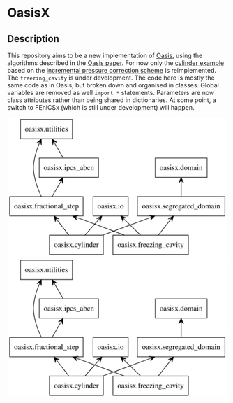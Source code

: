 # OasisX
## Description
This repository aims to be a new implementation of [Oasis](https://github.com/mikaem/Oasis), using the algorithms described in the [Oasis paper](https://www.sciencedirect.com/science/article/pii/S0010465514003786). For now only the [cylinder example](https://github.com/flabowski/OasisX/blob/main/oasisx/cylinder.py) based on the [incremental pressure correction scheme](https://github.com/flabowski/OasisX/blob/main/oasisx/ipcs_abcn.py) is reimplemented. The `freezing_cavity` is under development.
The code here is mostly the same code as in Oasis, but broken down and organised in classes. Global variables are removed as well `import *` statements. Parameters are now class attributes rather than being shared in dictionaries.
At some point, a switch to FEniCSx (which is still under development) will happen.

![Alt text](./resources/general/structure.svg)
<img src="./resources/general/structure.svg">
